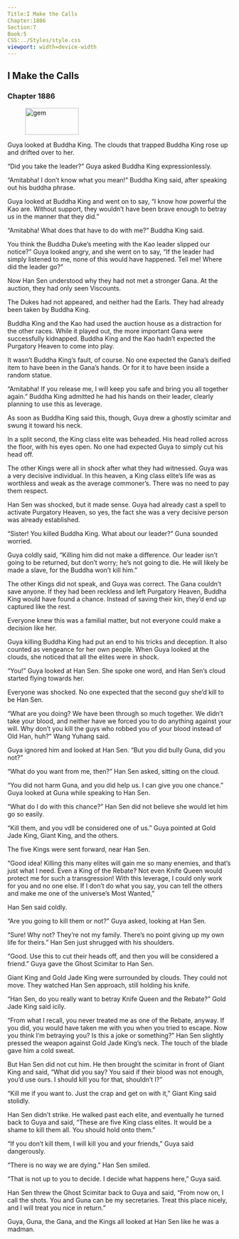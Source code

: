```yaml
---
Title:I Make the Calls 
Chapter:1886 
Section:7 
Book:5 
CSS:../Styles/style.css 
viewport: width=device-width
---
```

  
## I Make the Calls
### Chapter 1886
  
<figure>
	<img src="../Images/gem.gif" alt="gem" id="gem" width="120" height="60" />
</figure>
  

  
Guya looked at Buddha King. The clouds that trapped Buddha King rose up and drifted over to her.

“Did you take the leader?” Guya asked Buddha King expressionlessly.

“Amitabha! I don’t know what you mean!” Buddha King said, after speaking out his buddha phrase.

Guya looked at Buddha King and went on to say, “I know how powerful the Kao are. Without support, they wouldn’t have been brave enough to betray us in the manner that they did.”

“Amitabha! What does that have to do with me?” Buddha King said.

You think the Buddha Duke’s meeting with the Kao leader slipped our notice?” Guya looked angry, and she went on to say, “If the leader had simply listened to me, none of this would have happened. Tell me! Where did the leader go?”

Now Han Sen understood why they had not met a stronger Gana. At the auction, they had only seen Viscounts.

The Dukes had not appeared, and neither had the Earls. They had already been taken by Buddha King.

Buddha King and the Kao had used the auction house as a distraction for the other races. While it played out, the more important Gana were successfully kidnapped. Buddha King and the Kao hadn’t expected the Purgatory Heaven to come into play.

It wasn’t Buddha King’s fault, of course. No one expected the Gana’s deified item to have been in the Gana’s hands. Or for it to have been inside a random statue.

“Amitabha! If you release me, I will keep you safe and bring you all together again.” Buddha King admitted he had his hands on their leader, clearly planning to use this as leverage.

As soon as Buddha King said this, though, Guya drew a ghostly scimitar and swung it toward his neck.

In a split second, the King class elite was beheaded. His head rolled across the floor, with his eyes open. No one had expected Guya to simply cut his head off.

The other Kings were all in shock after what they had witnessed. Guya was a very decisive individual. In this heaven, a King class elite’s life was as worthless and weak as the average commoner’s. There was no need to pay them respect.

Han Sen was shocked, but it made sense. Guya had already cast a spell to activate Purgatory Heaven, so yes, the fact she was a very decisive person was already established.

“Sister! You killed Buddha King. What about our leader?” Guna sounded worried.

Guya coldly said, “Killing him did not make a difference. Our leader isn’t going to be returned, but don’t worry; he’s not going to die. He will likely be made a slave, for the Buddha won’t kill him.”

The other Kings did not speak, and Guya was correct. The Gana couldn’t save anyone. If they had been reckless and left Purgatory Heaven, Buddha King would have found a chance. Instead of saving their kin, they’d end up captured like the rest.

Everyone knew this was a familial matter, but not everyone could make a decision like her.

Guya killing Buddha King had put an end to his tricks and deception. It also counted as vengeance for her own people. When Guya looked at the clouds, she noticed that all the elites were in shock.

“You!” Guya looked at Han Sen. She spoke one word, and Han Sen’s cloud started flying towards her.

Everyone was shocked. No one expected that the second guy she’d kill to be Han Sen.

“What are you doing? We have been through so much together. We didn’t take your blood, and neither have we forced you to do anything against your will. Why don’t you kill the guys who robbed you of your blood instead of Old Han, huh?” Wang Yuhang said.

Guya ignored him and looked at Han Sen. “But you did bully Guna, did you not?”

“What do you want from me, then?” Han Sen asked, sitting on the cloud.

“You did not harm Guna, and you did help us. I can give you one chance.” Guya looked at Guna while speaking to Han Sen.

“What do I do with this chance?” Han Sen did not believe she would let him go so easily.

“Kill them, and you vdll be considered one of us.” Guya pointed at Gold Jade King, Giant King, and the others.

The five Kings were sent forward, near Han Sen.

“Good idea! Killing this many elites will gain me so many enemies, and that’s just what I need. Even a King of the Rebate? Not even Knife Queen would protect me for such a transgression! With this leverage, I could only work for you and no one else. If I don’t do what you say, you can tell the others and make me one of the universe’s Most Wanted,”

Han Sen said coldly.

“Are you going to kill them or not?” Guya asked, looking at Han Sen.

“Sure! Why not? They’re not my family. There’s no point giving up my own life for theirs.” Han Sen just shrugged with his shoulders.

“Good. Use this to cut their heads off, and then you will be considered a friend.” Guya gave the Ghost Scimitar to Han Sen.

Giant King and Gold Jade King were surrounded by clouds. They could not move. They watched Han Sen approach, still holding his knife.

“Han Sen, do you really want to betray Knife Queen and the Rebate?” Gold Jade King said icily.

“From what I recall, you never treated me as one of the Rebate, anyway. If you did, you would have taken me with you when you tried to escape. Now you think I’m betraying you? Is this a joke or something?” Han Sen slightly pressed the weapon against Gold Jade King’s neck. The touch of the blade gave him a cold sweat.

But Han Sen did not cut him. He then brought the scimitar in front of Giant King and said, “What did you say? You said if their blood was not enough, you’d use ours. I should kill you for that, shouldn’t I?”

“Kill me if you want to. Just the crap and get on with it,” Giant King said stolidly.

Han Sen didn’t strike. He walked past each elite, and eventually he turned back to Guya and said, “These are five King class elites. It would be a shame to kill them all. You should hold onto them.”

“If you don’t kill them, I will kill you and your friends,” Guya said dangerously.

“There is no way we are dying.” Han Sen smiled.

“That is not up to you to decide. I decide what happens here,” Guya said.

Han Sen threw the Ghost Scimitar back to Guya and said, “From now on, I call the shots. You and Guna can be my secretaries. Treat this place nicely, and I will treat you nice in return.”

Guya, Guna, the Gana, and the Kings all looked at Han Sen like he was a madman.